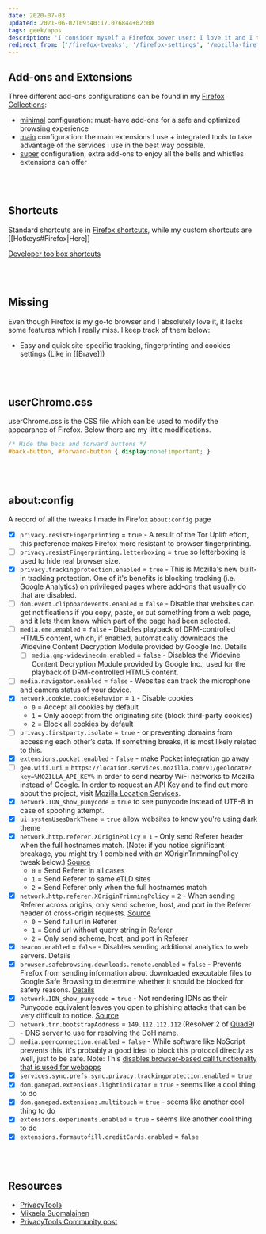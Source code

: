 ```yaml
---
date: 2020-07-03
updated: 2021-06-02T09:40:17.076844+02:00
tags: geek/apps
description: 'I consider myself a Firefox power user: I love it and I take full advantage of its features. Here’s how I do it.'
redirect_from: ['/firefox-tweaks', '/firefox-settings', '/mozilla-firefox', '/about-config', '/aboutconfig', '/firefox-config']
---
```

## Add-ons and Extensions

Three different add-ons configurations can be found in my [Firefox Collections](https://addons.mozilla.org/en-US/firefox/collections/13538650 'Tommi’s Firefox Collections'):

- [minimal](https://addons.mozilla.org/en-US/firefox/collections/13538650/minimal/ '“minimal” extensions collection') configuration: must-have add-ons for a safe and optimized browsing experience
- [main](https://addons.mozilla.org/en-US/firefox/collections/13538650/main/ '“main” extensions collection') configuration: the main extensions I use + integrated tools to take advantage of the services I use in the best way possible.
- [super](https://addons.mozilla.org/en-US/firefox/collections/13538650/super/ '“super” extensions collection - Firefox AddOns') configuration, extra add-ons to enjoy all the bells and whistles extensions can offer

<br>
<br>

## Shortcuts

Standard shortcuts are in [Firefox shortcuts](https://support.mozilla.org/en-US/kb/keyboard-shortcuts-perform-firefox-tasks-quickly 'Keyboard Shortcuts - Mozilla Support'), while my custom shortcuts are [[Hotkeys#Firefox|Here]]

[Developer toolbox shortcuts](https://developer.mozilla.org/en-US/docs/Tools/Keyboard_shortcuts 'Keyboard shortcuts - MDN')

<br>
<br>

## Missing

Even though Firefox is my go-to browser and I absolutely love it, it lacks some features which I really miss. I keep track of them below:

- Easy and quick site-specific tracking, fingerprinting and cookies settings (Like in [[Brave]])

<br>
<br>

## userChrome.css

userChrome.css is the CSS file which can be used to modify the appearance of Firefox. Below there are my little modifications.

```css
/* Hide the back and forward buttons */
#back-button, #forward-button { display:none!important; }
```

<br>
<br>

## about:config

A record of all the tweaks I made in Firefox `about:config` page

- [x] `privacy.resistFingerprinting` = `true` - A result of the Tor Uplift effort, this preference makes Firefox more resistant to browser fingerprinting.
- [ ] `privacy.resistFingerprinting.letterboxing` = `true` so letterboxing is used to hide real browser size.
- [x] `privacy.trackingprotection.enabled` = `true` - This is Mozilla's new built-in tracking protection. One of it's benefits is blocking tracking (i.e. Google Analytics) on privileged pages where add-ons that usually do that are disabled.
- [ ] `dom.event.clipboardevents.enabled` = `false` - Disable that websites can get notifications if you copy, paste, or cut something from a web page, and it lets them know which part of the page had been selected.
- [ ] `media.eme.enabled` = `false` - Disables playback of DRM-controlled HTML5 content, which, if enabled, automatically downloads the Widevine Content Decryption Module provided by Google Inc. Details
	- [ ] `media.gmp-widevinecdm.enabled` = `false` - Disables the Widevine Content Decryption Module provided by Google Inc., used for the playback of DRM-controlled HTML5 content.
- [ ] `media.navigator.enabled` = `false` - Websites can track the microphone and camera status of your device.
- [x] `network.cookie.cookieBehavior` = `1` - Disable cookies
	- `0` = Accept all cookies by default
	- `1` = Only accept from the originating site (block third-party cookies)
	- `2` = Block all cookies by default
- [ ] `privacy.firstparty.isolate` = `true` - or preventing domains from accessing each other’s data. If something breaks, it is most likely related to this.
- [x] `extensions.pocket.enabled` - `false` - make Pocket integration go away
- [ ] `geo.wifi.uri` = `https://location.services.mozilla.com/v1/geolocate?key=%MOZILLA_API_KEY%` in order to send nearby WiFi networks to Mozilla instead of Google. In order to request an API Key and to find out more about the project, visit [Mozilla Location Services](https://location.services.mozilla.com/ "Mozilla Location Services").
- [x] `network.IDN_show_punycode` = `true` to see punycode instead of UTF-8 in case of spoofing attempt.
- [x] `ui.systemUsesDarkTheme` = `true` allow websites to know you're using dark theme
- [x] `network.http.referer.XOriginPolicy` = `1` - Only send Referer header when the full hostnames match. (Note: if you notice significant breakage, you might try 1 combined with an XOriginTrimmingPolicy tweak below.) [Source](https://feeding.cloud.geek.nz/posts/tweaking-referrer-for-privacy-in-firefox/)
	- `0` = Send Referer in all cases
	- `1` = Send Referer to same eTLD sites
	- `2` = Send Referer only when the full hostnames match
- [x] `network.http.referer.XOriginTrimmingPolicy` = `2` - When sending Referer across origins, only send scheme, host, and port in the Referer header of cross-origin requests. [Source](https://feeding.cloud.geek.nz/posts/tweaking-referrer-for-privacy-in-firefox/)
	- `0` = Send full url in Referer
	- `1` = Send url without query string in Referer
	- `2` = Only send scheme, host, and port in Referer
- [x] `beacon.enabled` = `false` - Disables sending additional analytics to web servers. Details
- [x] `browser.safebrowsing.downloads.remote.enabled` = `false` - Prevents Firefox from sending information about downloaded executable files to Google Safe Browsing to determine whether it should be blocked for safety reasons. [Details](https://support.mozilla.org/en-US/kb/how-does-phishing-and-malware-protection-work#w_what-information-is-sent-to-mozilla-or-its-partners-when-phishing-and-malware-protection-are-enabled)
- [x] `network.IDN_show_punycode` = `true` - Not rendering IDNs as their Punycode equivalent leaves you open to phishing attacks that can be very difficult to notice. [Source](https://krebsonsecurity.com/2018/03/look-alike-domains-and-visual-confusion/#more-42636)
- [ ] `network.trr.bootstrapAddress` = `149.112.112.112` (Resolver 2 of [Quad9](https://quad9.net/)) -  DNS server to use for resolving the DoH name.
- [ ] `media.peerconnection.enabled` = `false` - While software like NoScript prevents this, it's probably a good idea to block this protocol directly as well, just to be safe. Note: This <u>disables browser-based call functionality that is used for webapps</u>
- [x] `services.sync.prefs.sync.privacy.trackingprotection.enabled` = `true`
- [x] `dom.gamepad.extensions.lightindicator` = `true` - seems like a cool thing to do
- [x] `dom.gamepad.extensions.multitouch` = `true` - seems like another cool thing to do
- [x] `extensions.experiments.enabled` = `true` - seems like another cool thing to do
- [x] `extensions.formautofill.creditCards.enabled` = `false`

<br>
<br>

## Resources

- [PrivacyTools](https://www.privacytools.io/browsers/#about_config "about:config section on PrivacyTools")
- [Mikaela Suomalainen](https://mikaela.info/browser-extensions.html "Browser extensions on mikaela.info")
- [PrivacyTools Community post](https://forum.privacytools.io/t/changing-the-firefox-tweaks-recommendation/4752 "Changing the Firefox Tweaks Reccomendation")
